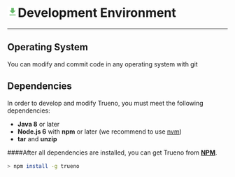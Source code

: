 # ![](../../assets/icons/download.png)Development Environment

---

## Operating System

You can modify and commit code in any operating system with git

## Dependencies

In order to develop and modify Trueno, you must meet the following dependencies:

* **Java 8** or later
* **Node.js 6** with **npm** or later (we recommend to use [nvm](https://github.com/creationix/nvm#install-script))
* **tar** and **unzip**

####After all dependencies are installed, you can get Trueno from [**NPM**](https://www.npmjs.com/).

  ```bash
  > npm install -g trueno
  ```
